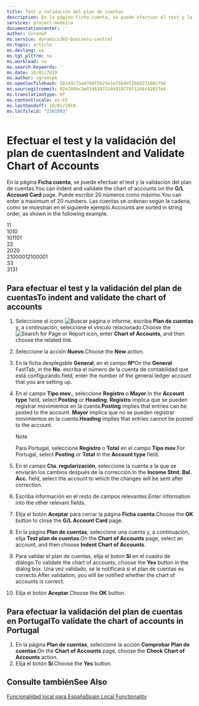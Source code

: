 ```yaml
---
title: Test y validación del plan de cuentas
description: En la página Ficha cuenta, se puede efectuar el test y la validación del plan de cuentas. Puede escribir 20 números como máximo. Las cuentas se ordenan según la cadena.
services: project-madeira
documentationcenter: ''
author: SorenGP
ms.service: dynamics365-business-central
ms.topic: article
ms.devlang: na
ms.tgt_pltfrm: na
ms.workload: na
ms.search.keywords: ''
ms.date: 10/01/2019
ms.author: sgroespe
ms.openlocfilehash: 58143c73a4768fbb25e1e75b9bf2b6623108c7b6
ms.sourcegitcommit: 02e704bc3e01d62072144919774f1244c42827e4
ms.translationtype: HT
ms.contentlocale: es-ES
ms.lasthandoff: 10/01/2019
ms.locfileid: "2301093"
---
```

# <a name="indent-and-validate-chart-of-accounts"></a><span data-ttu-id="29bb5-105">Efectuar el test y la validación del plan de cuentas</span><span class="sxs-lookup"><span data-stu-id="29bb5-105">Indent and Validate Chart of Accounts</span></span>
<span data-ttu-id="29bb5-106">En la página **Ficha cuenta**, se puede efectuar el test y la validación del plan de cuentas.</span><span class="sxs-lookup"><span data-stu-id="29bb5-106">You can indent and validate the chart of accounts on the **G/L Account Card** page.</span></span> <span data-ttu-id="29bb5-107">Puede escribir 20 números como máximo.</span><span class="sxs-lookup"><span data-stu-id="29bb5-107">You can enter a maximum of 20 numbers.</span></span> <span data-ttu-id="29bb5-108">Las cuentas se ordenan según la cadena, como se muestran en el siguiente ejemplo.</span><span class="sxs-lookup"><span data-stu-id="29bb5-108">Accounts are sorted in string order, as shown in the following example.</span></span>  

<span data-ttu-id="29bb5-109">1</span><span class="sxs-lookup"><span data-stu-id="29bb5-109">1</span></span>  
<span data-ttu-id="29bb5-110">10</span><span class="sxs-lookup"><span data-stu-id="29bb5-110">10</span></span>  
<span data-ttu-id="29bb5-111">101</span><span class="sxs-lookup"><span data-stu-id="29bb5-111">101</span></span>  
<span data-ttu-id="29bb5-112">2</span><span class="sxs-lookup"><span data-stu-id="29bb5-112">2</span></span>  
<span data-ttu-id="29bb5-113">20</span><span class="sxs-lookup"><span data-stu-id="29bb5-113">20</span></span>  
<span data-ttu-id="29bb5-114">2100001</span><span class="sxs-lookup"><span data-stu-id="29bb5-114">2100001</span></span>  
<span data-ttu-id="29bb5-115">3</span><span class="sxs-lookup"><span data-stu-id="29bb5-115">3</span></span>  
<span data-ttu-id="29bb5-116">31</span><span class="sxs-lookup"><span data-stu-id="29bb5-116">31</span></span>  

## <a name="to-indent-and-validate-the-chart-of-accounts"></a><span data-ttu-id="29bb5-117">Para efectuar el test y la validación del plan de cuentas</span><span class="sxs-lookup"><span data-stu-id="29bb5-117">To indent and validate the chart of accounts</span></span>  

1.  <span data-ttu-id="29bb5-118">Seleccione el icono ![Buscar página o informe](../../media/ui-search/search_small.png "icono Buscar página o informe"), escriba **Plan de cuentas** y, a continuación, seleccione el vínculo relacionado.</span><span class="sxs-lookup"><span data-stu-id="29bb5-118">Choose the ![Search for Page or Report](../../media/ui-search/search_small.png "Search for Page or Report icon") icon, enter **Chart of Accounts**, and then choose the related link.</span></span>  
2.  <span data-ttu-id="29bb5-119">Seleccione la acción **Nuevo**.</span><span class="sxs-lookup"><span data-stu-id="29bb5-119">Choose the **New** action.</span></span>  
3.  <span data-ttu-id="29bb5-120">En la ficha desplegable **General**, en el campo **Nº**</span><span class="sxs-lookup"><span data-stu-id="29bb5-120">On the **General** FastTab, in the **No.**</span></span> <span data-ttu-id="29bb5-121">escriba el número de la cuenta de contabilidad que está configurando.</span><span class="sxs-lookup"><span data-stu-id="29bb5-121">field, enter the number of the general ledger account that you are setting up.</span></span>  
4.  <span data-ttu-id="29bb5-122">En el campo **Tipo mov.**, seleccione **Registro** o **Mayor**.</span><span class="sxs-lookup"><span data-stu-id="29bb5-122">In the **Account type** field, select **Posting** or **Heading**.</span></span> <span data-ttu-id="29bb5-123">**Registro** implica que se pueden registrar movimientos en la cuenta.</span><span class="sxs-lookup"><span data-stu-id="29bb5-123">**Posting** implies that entries can be posted to the account.</span></span> <span data-ttu-id="29bb5-124">**Mayor** implica que no se pueden registrar movimientos en la cuenta.</span><span class="sxs-lookup"><span data-stu-id="29bb5-124">**Heading** implies that entries cannot be posted to the account.</span></span>  

    > [!NOTE]  
    >  <span data-ttu-id="29bb5-125">Para Portugal, seleccione **Registro** o **Total** en el campo **Tipo mov**.</span><span class="sxs-lookup"><span data-stu-id="29bb5-125">For Portugal, select **Posting** or **Total** in the **Account type** field.</span></span>  

5.  <span data-ttu-id="29bb5-126">En el campo **Cta. regularización**, seleccione la cuenta a la que se enviarán los cambios después de la corrección.</span><span class="sxs-lookup"><span data-stu-id="29bb5-126">In the **Income Stmt. Bal. Acc.** field, select the account to which the changes will be sent after correction.</span></span>  
6.  <span data-ttu-id="29bb5-127">Escriba información en el resto de campos relevantes.</span><span class="sxs-lookup"><span data-stu-id="29bb5-127">Enter information into the other relevant fields.</span></span>  
7.  <span data-ttu-id="29bb5-128">Elija el botón **Aceptar** para cerrar la página **Ficha cuenta**.</span><span class="sxs-lookup"><span data-stu-id="29bb5-128">Choose the **OK** button to close the **G/L Account Card** page.</span></span>  
8.  <span data-ttu-id="29bb5-129">En la página **Plan de cuentas**, seleccione una cuenta y, a continuación, elija **Test plan de cuentas**.</span><span class="sxs-lookup"><span data-stu-id="29bb5-129">On the **Chart of Accounts** page, select an account, and then choose **Indent Chart of Accounts**.</span></span>  
9. <span data-ttu-id="29bb5-130">Para validar el plan de cuentas, elija el botón **Sí** en el cuadro de diálogo.</span><span class="sxs-lookup"><span data-stu-id="29bb5-130">To validate the chart of accounts, choose the **Yes** button in the dialog box.</span></span> <span data-ttu-id="29bb5-131">Una vez validado, se le notificará si el plan de cuentas es correcto.</span><span class="sxs-lookup"><span data-stu-id="29bb5-131">After validation, you will be notified whether the chart of accounts is correct.</span></span>  
10. <span data-ttu-id="29bb5-132">Elija el botón **Aceptar**.</span><span class="sxs-lookup"><span data-stu-id="29bb5-132">Choose the **OK** button.</span></span>  

## <a name="to-validate-the-chart-of-accounts-in-portugal"></a><span data-ttu-id="29bb5-133">Para efectuar la validación del plan de cuentas en Portugal</span><span class="sxs-lookup"><span data-stu-id="29bb5-133">To validate the chart of accounts in Portugal</span></span>  

1.  <span data-ttu-id="29bb5-134">En la página **Plan de cuentas**, seleccione la acción **Comprobar Plan de cuentas**.</span><span class="sxs-lookup"><span data-stu-id="29bb5-134">On the **Chart of Accounts** page, choose the **Check Chart of Accounts** action.</span></span>  
2.  <span data-ttu-id="29bb5-135">Elija el botón **Sí**.</span><span class="sxs-lookup"><span data-stu-id="29bb5-135">Choose the **Yes** button.</span></span>  

## <a name="see-also"></a><span data-ttu-id="29bb5-136">Consulte también</span><span class="sxs-lookup"><span data-stu-id="29bb5-136">See Also</span></span>  
[<span data-ttu-id="29bb5-137">Funcionalidad local para España</span><span class="sxs-lookup"><span data-stu-id="29bb5-137">Spain Local Functionality</span></span>](spain-local-functionality.md)
